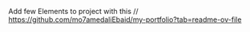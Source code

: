 
Add few Elements to project with this
// https://github.com/mo7amedaliEbaid/my-portfolio?tab=readme-ov-file


[//]: # (# My Responsive Flutter Portfolio Website 🚀)

[//]: # ()
[//]: # (Welcome to my portfolio website, powered by Flutter! This project is a showcase of my skills and an exploration of the possibilities of Flutter web development.)

[//]: # (It is live at https://tarunchauhan97.github.io)

[//]: # ()
[//]: # (## Features 🌟)

[//]: # ()
[//]: # (- **Fully Responsive:** Seamlessly adapts to all devices &#40;mobiles, tablets, and desktops&#41; without relying on external packages for a smooth user experience.)

[//]: # (  )
[//]: # (- **Beautiful Design:** Features a clean and elegant aesthetic, designed to impress potential clients and employers.)

[//]: # ()
[//]: # (- **Animations:** Subtle animations enhance the user experience, making the website more engaging.)

[//]: # ()
[//]: # (- **Open Source:** Feel free to fork and explore the source code, learn from my implementation, and contribute to the project! &#40;Star this repo and read the code!&#41;)

[//]: # (  ![GitHub stars]&#40;https://img.shields.io/github/stars/tarunchauhan97/tarunchauhan97.github.io?style=social&#41;)

[//]: # ()
[//]: # (- **Multilingual Support:** Currently supports English and Persian languages.)

[//]: # ()
[//]: # (I'd love to see your feedback and contributions! 🌐✨)

[//]: # ()
[//]: # (![Check out the live demo!]&#40;https://github.com/tarunchauhan97/tarunchauhan97.github.io/assets/88077166/3a97c84b-0609-4634-9f10-c06210fca2f6&#41;)

[//]: # ()
[//]: # (## Contact 📬)

[//]: # ()
[//]: # (Feel free to reach out to me with any questions or feedback. You can find my contact information on the home page of this portfolio. Happy coding! 👩‍💻🚀)

